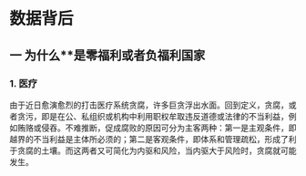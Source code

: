 # 数据背后
## 一 为什么**是零福利或者负福利国家
### 1. 医疗

由于近日愈演愈烈的打击医疗系统贪腐，许多巨贪浮出水面。回到定义，贪腐，或者贪污，即是在公、私组织或机构中利用职权牟取违反道德或法律的不当利益，例如贿赂或侵吞。不难推断，促成腐败的原因可分为主客两种：第一是主观条件，即越界的不当利益是主体所必须的；第二是客观条件，即体系和管理疏松，形成了利于贪腐的土壤。而这两者又可简化为内驱和风险，当内驱大于风险时，贪腐就可能发生。

